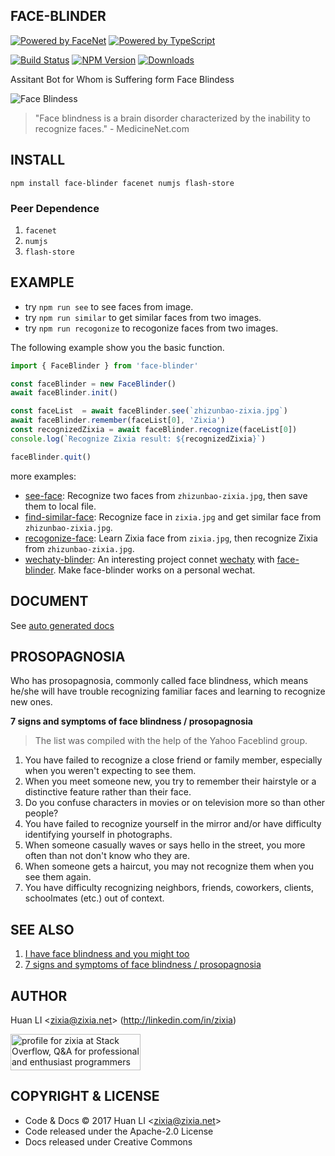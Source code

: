 FACE-BLINDER
------------

[![Powered by FaceNet](https://img.shields.io/badge/Powered%20By-FaceNet-green.svg)](https://github.com/huan/node-facenet) [![Powered by TypeScript](https://img.shields.io/badge/Powered%20By-TypeScript-blue.svg)](https://www.typescriptlang.org/) 

[![Build Status](https://travis-ci.com/huan/face-blinder.svg?branch=master)](https://travis-ci.com/huan/face-blinder) [![NPM Version](https://badge.fury.io/js/face-blinder.svg)](https://badge.fury.io/js/face-blinder) [![Downloads](http://img.shields.io/npm/dm/face-blinder.svg?style=flat-square)](https://npmjs.org/package/face-blinder)

Assitant Bot for Whom is Suffering form Face Blindess

![Face Blindess](https://huan.github.io/face-blinder/images/face-blindess.jpg)

> "Face blindness is a brain disorder characterized by the inability to recognize faces." - MedicineNet.com

INSTALL
-------
```
npm install face-blinder facenet numjs flash-store
```

### Peer Dependence
1. `facenet`
1. `numjs`
1. `flash-store`

EXAMPLE
-------
* try `npm run see` to see faces from image.   
* try `npm run similar` to get similar faces from two images.   
* try `npm run recogonize` to recogonize faces from two images.

The following example show you the basic function.
```ts
import { FaceBlinder } from 'face-blinder'

const faceBlinder = new FaceBlinder()
await faceBlinder.init()

const faceList  = await faceBlinder.see(`zhizunbao-zixia.jpg`)
await faceBlinder.remember(faceList[0], 'Zixia')
const recognizedZixia = await faceBlinder.recognize(faceList[0])
console.log(`Recognize Zixia result: ${recognizedZixia}`)

faceBlinder.quit()
```

more examples:

* [see-face](https://github.com/huan/face-blinder/blob/master/examples/see-face.ts): Recognize two faces from `zhizunbao-zixia.jpg`, then save them to local file.
* [find-similar-face](https://github.com/huan/face-blinder/blob/master/examples/find-similar-face.ts): Recognize face in `zixia.jpg` and get similar face from `zhizunbao-zixia.jpg`.     
* [recogonize-face](https://github.com/huan/face-blinder/blob/master/examples/recogonize-face.ts): Learn Zixia face from `zixia.jpg`, then recognize Zixia from `zhizunbao-zixia.jpg`.
* [wechaty-blinder](https://github.com/huan/wechaty-blinder): An interesting project connet [wechaty](github.com/chatie/wechaty) with [face-blinder](https://github.com/huan/face-blinder). Make face-blinder works on a personal wechat.

DOCUMENT
--------

See [auto generated docs](https://huan.github.io/face-blinder)

PROSOPAGNOSIA
-------------

Who has prosopagnosia, commonly called face blindness, which means he/she will have trouble recognizing familiar faces and learning to recognize new ones.

**7 signs and symptoms of face blindness / prosopagnosia**
> The list was compiled with the help of the Yahoo Faceblind group.

1. You have failed to recognize a close friend or family member, especially when you weren't expecting to see them.
1. When you meet someone new, you try to remember their hairstyle or a distinctive feature rather than their face.
1. Do you confuse characters in movies or on television more so than other people?
1. You have failed to recognize yourself in the mirror and/or have difficulty identifying yourself in photographs.
1. When someone casually waves or says hello in the street, you more often than not don't know who they are.
1. When someone gets a haircut, you may not recognize them when you see them again.
1. You have difficulty recognizing neighbors, friends, coworkers, clients, schoolmates (etc.) out of context.

SEE ALSO
--------

1. [I have face blindness and you might too](http://nypost.com/2017/07/21/i-have-face-blindness-and-you-might-too/)
1. [7 signs and symptoms of face blindness / prosopagnosia](https://www.testmybrain.org/do-you-suffer-from-face-blindness-seven-signs-and-symptoms-of-prosopagnosia/)


AUTHOR
------

Huan LI \<zixia@zixia.net\> (http://linkedin.com/in/zixia)

<a href="http://stackoverflow.com/users/1123955/zixia">
  <img src="http://stackoverflow.com/users/flair/1123955.png" width="208" height="58" alt="profile for zixia at Stack Overflow, Q&amp;A for professional and enthusiast programmers" title="profile for zixia at Stack Overflow, Q&amp;A for professional and enthusiast programmers">
</a>

COPYRIGHT & LICENSE
-------------------

* Code & Docs © 2017 Huan LI \<zixia@zixia.net\>
* Code released under the Apache-2.0 License
* Docs released under Creative Commons
